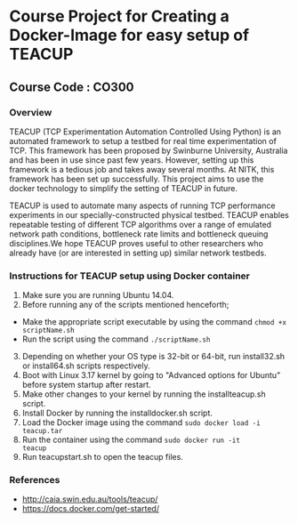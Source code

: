 # Course Project for Creating a Docker-Image for easy setup of TEACUP 
## Course Code : CO300

### Overview
TEACUP (TCP Experimentation Automation Controlled Using Python) is an automated framework to setup a testbed for 
real time experimentation of TCP. This framework has been proposed by Swinburne University, Australia and has 
been in use since past few years. 
However, setting up this framework is a tedious job and takes away several months. 
At NITK, this framework has been set up successfully. This project aims to use the docker technology to simplify the 
setting of TEACUP in future.

TEACUP is used to automate many aspects of running TCP performance experiments in our specially-constructed physical testbed. TEACUP enables repeatable testing of different TCP algorithms over a range of emulated network path conditions, bottleneck rate limits and bottleneck queuing disciplines.We hope TEACUP proves useful to other researchers who already have (or are interested in setting up) similar network testbeds.

### Instructions for TEACUP setup using Docker container
1. Make sure you are running Ubuntu 14.04.
2. Before running any of the scripts mentioned henceforth;
  - Make the appropriate script executable by using the command 
    <code>chmod +x scriptName.sh</code>
  - Run the script using the command 
    <code>./scriptName.sh</code>
3. Depending on whether your OS type is 32-bit or 64-bit, run install32.sh or install64.sh scripts respectively.
4. Boot with Linux 3.17 kernel by going to "Advanced options for Ubuntu" before system startup after restart. 
5. Make other changes to your kernel by running the installteacup.sh script. 
6. Install Docker by running the installdocker.sh script.
7. Load the Docker image using the command <code>sudo docker load -i teacup.tar</code>
8. Run the container using the command <code>sudo docker run -it teacup</code>
9. Run teacupstart.sh to open the teacup files.

### References
+ http://caia.swin.edu.au/tools/teacup/
+ https://docs.docker.com/get-started/
